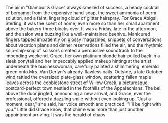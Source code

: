 The air in "Glamour & Grace" always smelled of success, a heady cocktail of bergamot from the expensive hand soap, the sweet ammonia of perm solution, and a faint, lingering cloud of glitter hairspray. For Grace Abigail Sterling, it was the scent of home, even more so than her small apartment above the bakery three blocks over. It was a Friday, late in the afternoon, and the salon was buzzing like a well-maintained beehive. Manicured fingers tapped impatiently on glossy magazines, snippets of conversations about vacation plans and dinner reservations filled the air, and the rhythmic snip-snip-snip of scissors created a percussive soundtrack to the impending weekend. Grace, her own platinum blonde hair pulled back in a sleek ponytail and her impeccably applied makeup hinting at the artist underneath the businesswoman, carefully painted a shimmering, emerald green onto Mrs. Van Derlyn's already flawless nails. Outside, a late October wind rattled the oversized plate-glass window, scattering fallen maple leaves across the cobblestone street of Willow Creek, a picturesque, postcard-perfect town nestled in the foothills of the Appalachians. The bell above the door jingled, announcing a new arrival, and Grace, ever the professional, offered a dazzling smile without even looking up. "Just a moment, dear," she said, her voice smooth and practiced. "I'll be right with you." Little did Grace know, that chime was more than just another appointment arriving. It was the herald of chaos.
